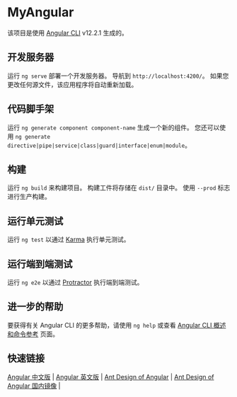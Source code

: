 # MyAngular

该项目是使用 [Angular CLI](https://github.com/angular/angular-cli) v12.2.1 生成的。

## 开发服务器

运行 `ng serve` 部署一个开发服务器。 导航到 `http://localhost:4200/`。 如果您更改任何源文件，该应用程序将自动重新加载。

## 代码脚手架

运行 `ng generate component component-name` 生成一个新的组件。 您还可以使用 `ng generate directive|pipe|service|class|guard|interface|enum|module`。

## 构建

运行 `ng build` 来构建项目。 构建工件将存储在 `dist/` 目录中。 使用 `--prod` 标志进行生产构建。

## 运行单元测试

运行 `ng test` 以通过 [Karma](https://karma-runner.github.io) 执行单元测试。

## 运行端到端测试

运行 `ng e2e` 以通过 [Protractor](http://www.protractortest.org/) 执行端到端测试。

## 进一步的帮助

要获得有关 Angular CLI 的更多帮助，请使用 `ng help` 或查看 [Angular CLI 概述和命令参考](https://angular.io/cli) 页面。

## 快速链接
[Angular 中文版](https://angular.cn/) |
[Angular 英文版](https://angular.io/) |
[Ant Design of Angular](https://ng.ant.design/docs/introduce/zh) |
[Ant Design of Angular 国内镜像](https://ng-zorro.gitee.io/docs/introduce/zh) |

